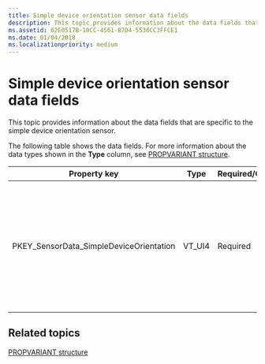 ```yaml
---
title: Simple device orientation sensor data fields
description: This topic provides information about the data fields that are specific to the simple device orientation sensor.
ms.assetid: 62E0517B-10CC-4561-B7D4-5536CC3FFCE1
ms.date: 01/04/2018
ms.localizationpriority: medium
---
```


# Simple device orientation sensor data fields


This topic provides information about the data fields that are specific to the simple device orientation sensor.

The following table shows the data fields. For more information about the data types shown in the **Type** column, see [PROPVARIANT structure](http://go.microsoft.com/fwlink/p/?linkid=313395).


|Property key|Type|Required/Optional|Description|
|--|--|--|--|
|PKEY_SensorData_SimpleDeviceOrientation|VT_UI4|Required|The orientation of the device. For example, whether or not the device is Portrait Up/Down, Landscape Left/Right etc.|

 

## Related topics


[PROPVARIANT structure](http://go.microsoft.com/fwlink/p/?linkid=313395)

 

 






